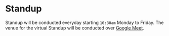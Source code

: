# Standup

Standup will be conducted everyday starting ``10:30am`` Monday to Friday. The venue for the virtual Standup will be conducted over [Google Meet](https://meet.google.com/sjr-pjar-mjq). 



